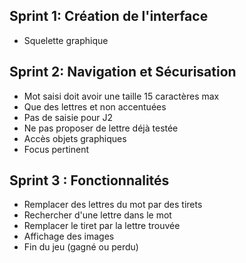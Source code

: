 ## Sprint 1: Création de l'interface
- Squelette graphique

## Sprint 2: Navigation et Sécurisation
- Mot saisi doit avoir une taille 15 caractères max
- Que des lettres et non accentuées
- Pas de saisie pour J2
- Ne pas proposer de lettre déjà testée
- Accès objets graphiques
- Focus pertinent

## Sprint 3 : Fonctionnalités
- Remplacer des lettres du mot par des tirets
- Rechercher d'une lettre dans le mot
- Remplacer le tiret par la lettre trouvée
- Affichage des images
- Fin du jeu (gagné ou perdu)



